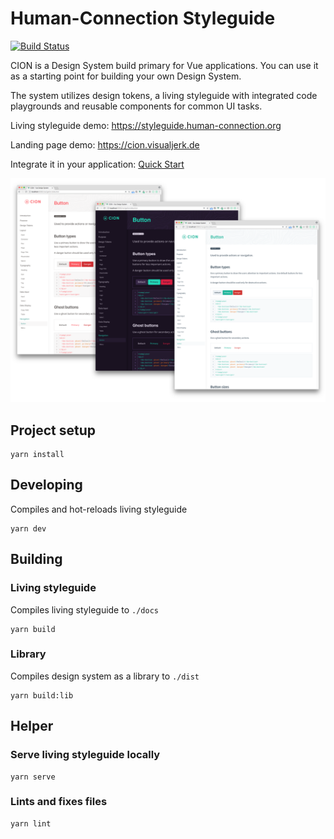 # Human-Connection Styleguide
[![Build Status](https://img.shields.io/travis/com/Human-Connection/Nitro-Styleguide/master.svg)](https://travis-ci.com/Human-Connection/Nitro-Styleguide)

CION is a Design System build primary for Vue applications. You can use it as a starting point for building your own Design System.

The system utilizes design tokens, a living styleguide with integrated code playgrounds and reusable components for common UI tasks.

Living styleguide demo: https://styleguide.human-connection.org

Landing page demo: https://cion.visualjerk.de

Integrate it in your application: [Quick Start](https://github.com/visualjerk/vue-cion-design-system/wiki/Quick-Start)

[![Screenshot](./preview/customize.png)](https://github.com/visualjerk/vue-cion-design-system/raw/master/preview/customize.png)

## Project setup
```
yarn install
```

## Developing

Compiles and hot-reloads living styleguide

```
yarn dev
```

## Building

### Living styleguide


Compiles living styleguide to `./docs`

```
yarn build
```

### Library

Compiles design system as a library to `./dist`

```
yarn build:lib
```

## Helper

### Serve living styleguide locally
```
yarn serve
```

### Lints and fixes files
```
yarn lint
```

